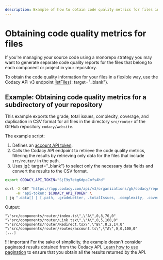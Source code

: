 ```yaml
---
description: Example of how to obtain code quality metrics for files in a repository programmatically using Codacy's API v3 endpoint listFiles.
---
```


# Obtaining code quality metrics for files

If you're managing your source code using a monorepo strategy you may want to generate separate code quality reports for the files that belong to each component or project in your repository.

To obtain the code quality information for your files in a flexible way, use the Codacy API v3 endpoint [listFiles](https://app.codacy.com/api/api-docs#listfiles){: target="_blank"}.

## Example: Obtaining code quality metrics for a subdirectory of your repository

This example exports the grade, total issues, complexity, coverage, and duplication in CSV format for all files in the directory `src/router` of the GitHub repository `codacy/website`.

The example script:

1.  Defines an [account API token](api-tokens.md#account-api-tokens).
1.  Calls the Codacy API endpoint to retrieve the code quality metrics, filtering the results by retrieving only data for the files that include `src/router/` in the path.
1.  Uses [jq](https://github.com/stedolan/jq){: target="_blank"} to select only the necessary data fields and convert the results to the CSV format.

```bash
export CODACY_API_TOKEN="SjE9y7ekgKdpaCofsAhd"

curl -X GET "https://app.codacy.com/api/v3/organizations/gh/codacy/repositories/website/files?search=src/router/" \
     -H "api-token: $CODACY_API_TOKEN" \
| jq ".data[] | [.path, .gradeLetter, .totalIssues, .complexity, .coverage, .duplication] | @csv"
```

Output:

```text
"\"src/components/router/index.ts\",\"A\",0,8,70,0"
"\"src/components/router/Link.tsx\",\"A\",0,5,100,0"
"\"src/components/router/Redirect.tsx\",\"B\",0,2,14,0"
"\"src/components/router/routes/account.ts\",\"A\",0,0,100,0"
[...]
```

!!! important
    For the sake of simplicity, the example doesn't consider paginated results obtained from the Codacy API. [Learn how to use pagination](using-the-codacy-api.md#using-pagination) to ensure that you obtain all the results returned by the API.
